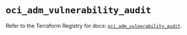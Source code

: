 # `oci_adm_vulnerability_audit`

Refer to the Terraform Registry for docs: [`oci_adm_vulnerability_audit`](https://registry.terraform.io/providers/oracle/oci/6.18.0/docs/resources/adm_vulnerability_audit).
